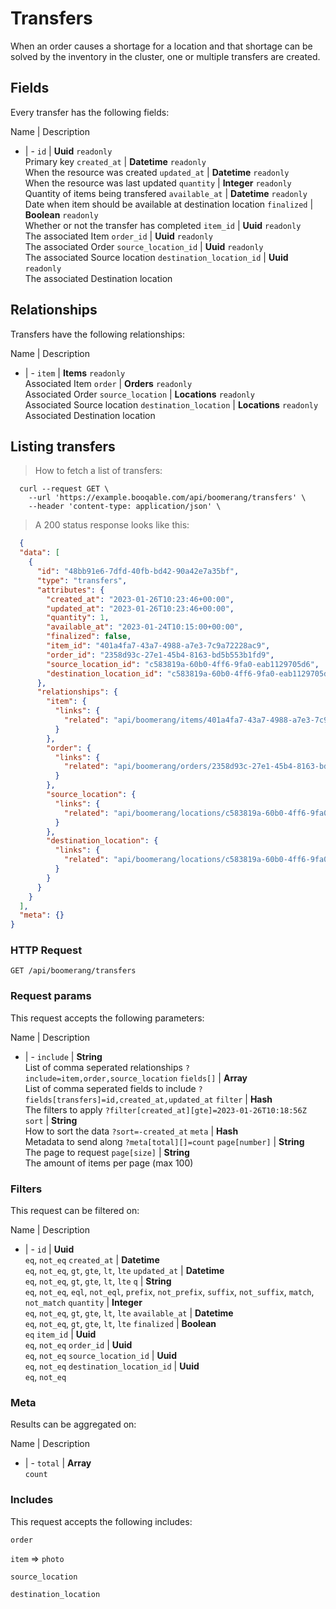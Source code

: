 # Transfers

When an order causes a shortage for a location and that shortage can be solved by the inventory in the cluster, one or multiple transfers are created.

## Fields
Every transfer has the following fields:

Name | Description
- | -
`id` | **Uuid** `readonly`<br>Primary key
`created_at` | **Datetime** `readonly`<br>When the resource was created
`updated_at` | **Datetime** `readonly`<br>When the resource was last updated
`quantity` | **Integer** `readonly`<br>Quantity of items being transfered
`available_at` | **Datetime** `readonly`<br>Date when item should be available at destination location
`finalized` | **Boolean** `readonly`<br>Whether or not the transfer has completed
`item_id` | **Uuid** `readonly`<br>The associated Item
`order_id` | **Uuid** `readonly`<br>The associated Order
`source_location_id` | **Uuid** `readonly`<br>The associated Source location
`destination_location_id` | **Uuid** `readonly`<br>The associated Destination location


## Relationships
Transfers have the following relationships:

Name | Description
- | -
`item` | **Items** `readonly`<br>Associated Item
`order` | **Orders** `readonly`<br>Associated Order
`source_location` | **Locations** `readonly`<br>Associated Source location
`destination_location` | **Locations** `readonly`<br>Associated Destination location


## Listing transfers



> How to fetch a list of transfers:

```shell
  curl --request GET \
    --url 'https://example.booqable.com/api/boomerang/transfers' \
    --header 'content-type: application/json' \
```

> A 200 status response looks like this:

```json
  {
  "data": [
    {
      "id": "48bb91e6-7dfd-40fb-bd42-90a42e7a35bf",
      "type": "transfers",
      "attributes": {
        "created_at": "2023-01-26T10:23:46+00:00",
        "updated_at": "2023-01-26T10:23:46+00:00",
        "quantity": 1,
        "available_at": "2023-01-24T10:15:00+00:00",
        "finalized": false,
        "item_id": "401a4fa7-43a7-4988-a7e3-7c9a72228ac9",
        "order_id": "2358d93c-27e1-45b4-8163-bd5b553b1fd9",
        "source_location_id": "c583819a-60b0-4ff6-9fa0-eab1129705d6",
        "destination_location_id": "c583819a-60b0-4ff6-9fa0-eab1129705d6"
      },
      "relationships": {
        "item": {
          "links": {
            "related": "api/boomerang/items/401a4fa7-43a7-4988-a7e3-7c9a72228ac9"
          }
        },
        "order": {
          "links": {
            "related": "api/boomerang/orders/2358d93c-27e1-45b4-8163-bd5b553b1fd9"
          }
        },
        "source_location": {
          "links": {
            "related": "api/boomerang/locations/c583819a-60b0-4ff6-9fa0-eab1129705d6"
          }
        },
        "destination_location": {
          "links": {
            "related": "api/boomerang/locations/c583819a-60b0-4ff6-9fa0-eab1129705d6"
          }
        }
      }
    }
  ],
  "meta": {}
}
```

### HTTP Request

`GET /api/boomerang/transfers`

### Request params

This request accepts the following parameters:

Name | Description
- | -
`include` | **String** <br>List of comma seperated relationships `?include=item,order,source_location`
`fields[]` | **Array** <br>List of comma seperated fields to include `?fields[transfers]=id,created_at,updated_at`
`filter` | **Hash** <br>The filters to apply `?filter[created_at][gte]=2023-01-26T10:18:56Z`
`sort` | **String** <br>How to sort the data `?sort=-created_at`
`meta` | **Hash** <br>Metadata to send along `?meta[total][]=count`
`page[number]` | **String** <br>The page to request
`page[size]` | **String** <br>The amount of items per page (max 100)


### Filters

This request can be filtered on:

Name | Description
- | -
`id` | **Uuid** <br>`eq`, `not_eq`
`created_at` | **Datetime** <br>`eq`, `not_eq`, `gt`, `gte`, `lt`, `lte`
`updated_at` | **Datetime** <br>`eq`, `not_eq`, `gt`, `gte`, `lt`, `lte`
`q` | **String** <br>`eq`, `not_eq`, `eql`, `not_eql`, `prefix`, `not_prefix`, `suffix`, `not_suffix`, `match`, `not_match`
`quantity` | **Integer** <br>`eq`, `not_eq`, `gt`, `gte`, `lt`, `lte`
`available_at` | **Datetime** <br>`eq`, `not_eq`, `gt`, `gte`, `lt`, `lte`
`finalized` | **Boolean** <br>`eq`
`item_id` | **Uuid** <br>`eq`, `not_eq`
`order_id` | **Uuid** <br>`eq`, `not_eq`
`source_location_id` | **Uuid** <br>`eq`, `not_eq`
`destination_location_id` | **Uuid** <br>`eq`, `not_eq`


### Meta

Results can be aggregated on:

Name | Description
- | -
`total` | **Array** <br>`count`


### Includes

This request accepts the following includes:

`order`


`item` => 
`photo`




`source_location`


`destination_location`





